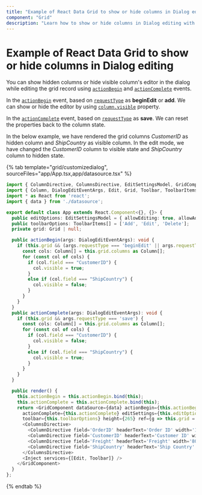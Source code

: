 ```yaml
---
title: "Example of React Data Grid to show or hide columns in Dialog editing"
component: "Grid"
description: "Learn how to show or hide columns in Dialog editing with an example of React Data Grid."
---
```


# Example of React Data Grid to show or hide columns in Dialog editing

You can show hidden columns or hide visible column's editor in the dialog while editing the grid record using [`actionBegin`](../../api/grid/#actionbegin) and [`actionComplete`](../../api/grid/#actioncomplete) events.

In the [`actionBegin`](../../api/grid/#actionbegin) event, based on [`requestType`](../../api/grid/dialogEditEventArgs/#requesttype) as **beginEdit** or  **add**. We can show or hide the editor by using [`column.visible`](../../api/grid/column/#visible) property.

In the [`actionComplete`](../../api/grid/#actioncomplete) event, based on [`requestType`](../../api/grid/dialogEditEventArgs/#requesttype) as **save**. We can reset the properties back to the column state.

In the below example, we have rendered the grid columns *CustomerID* as hidden column and *ShipCountry* as visible column. In the edit mode, we have changed the *CustomerID* column to visible state and *ShipCountry* column to hidden state.

{% tab template="grid/customizedialog", sourceFiles="app/App.tsx,app/datasource.tsx" %}

```typescript
import { ColumnDirective, ColumnsDirective, EditSettingsModel, GridComponent, Inject } from '@syncfusion/ej2-react-grids';
import { Column, DialogEditEventArgs, Edit, Grid, Toolbar, ToolbarItems } from '@syncfusion/ej2-react-grids';
import * as React from 'react';
import { data } from './datasource';

export default class App extends React.Component<{}, {}> {
  public editOptions: EditSettingsModel = { allowEditing: true, allowAdding: true, allowDeleting: true, mode: 'Dialog' };
  public toolbarOptions: ToolbarItems[] = ['Add', 'Edit', 'Delete'];
  private grid: Grid | null;

  public actionBegin(args: DialogEditEventArgs): void {
    if (this.grid && (args.requestType === 'beginEdit' || args.requestType === 'add')) {
      const cols: Column[] = this.grid.columns as Column[];
      for (const col of cols) {
        if (col.field === "CustomerID") {
          col.visible = true;
        }
        else if (col.field === "ShipCountry") {
          col.visible = false;
        }
      }
    }
  }
  public actionComplete(args: DialogEditEventArgs): void {
    if (this.grid && args.requestType === 'save') {
      const cols: Column[] = this.grid.columns as Column[];
      for (const col of cols) {
        if (col.field === "CustomerID") {
          col.visible = false;
        }
        else if (col.field === "ShipCountry") {
          col.visible = true;
        }
      }
    }
  }

  public render() {
    this.actionBegin = this.actionBegin.bind(this);
    this.actionComplete = this.actionComplete.bind(this);
    return <GridComponent dataSource={data} actionBegin={this.actionBegin}
      actionComplete={this.actionComplete} editSettings={this.editOptions}
      toolbar={this.toolbarOptions} height={265} ref={g => this.grid = g}>
      <ColumnsDirective>
        <ColumnDirective field='OrderID' headerText='Order ID' width='100' textAlign="Right" isPrimaryKey={true}/>
        <ColumnDirective field='CustomerID' headerText='Customer ID' width='120' visible={false}/>
        <ColumnDirective field='Freight' headerText='Freight' width='80' textAlign="Right" format='C2' editType='numericedit'/>
        <ColumnDirective field='ShipCountry' headerText='Ship Country' width='150'/>
      </ColumnsDirective>
      <Inject services={[Edit, Toolbar]} />
    </GridComponent>
  }
};
```

{% endtab %}
